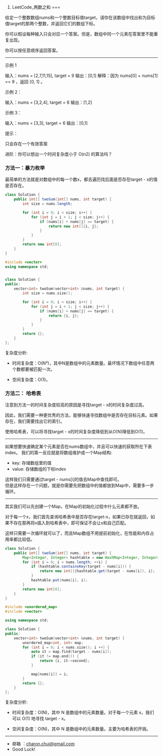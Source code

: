 1. LeetCode_两数之和
===

给定一个整数数组nums和一个整数目标值target，请你在该数组中找出和为目标值target的那两个整数，并返回它们的数组下标。

你可以假设每种输入只会对应一个答案。但是，数组中同一个元素在答案里不能重复出现。

你可以按任意顺序返回答案。

 
---

示例 1           

输入：nums = [2,7,11,15], target = 9
输出：[0,1]
解释：因为 nums[0] + nums[1] == 9 ，返回 [0, 1] 。


示例 2：

输入：nums = [3,2,4], target = 6
输出：[1,2]

示例 3：        

输入：nums = [3,3], target = 6
输出：[0,1]



提示：

只会存在一个有效答案
 

进阶：你可以想出一个时间复杂度小于 O(n2) 的算法吗？


### 方法一：暴力枚举


最简单的方法就是对数组中的每一个数x，都去遍历找后面是否存在target - x的值是否存在。

```java
class Solution {
    public int[] twoSum(int[] nums, int target) {
        int size = nums.length;

        for (int i = 0; i < size; i++) {
            for (int j = i + 1; j < size; j++) {
                if (nums[i] + nums[j] == target) {
                    return new int[]{i, j};
                }
            }
        }
        return new int[0];
    }
}
```

```c++
#include <vector>
using namespace std;


class Solution {
public:
    vector<int> twoSum(vector<int> &nums, int target) {
        int size = nums.size();

        for (int i = 0; i < size; i++) {
            for (int j = i + 1; j < size; j++) {
                if (nums[i] + nums[j] == target) {
                    return {i, j};
                }
            }
        }
        return {};
    }
};
```

复杂度分析:    

- 时间复杂度：O(N²)，其中N是数组中的元素数量。最坏情况下数组中任意两个数都要被匹配一次。

- 空间复杂度：O(1)。


### 方法二： 哈希表

注意到方法一的时间复杂度较高的原因是寻找target - x的时间复杂度过高。

因此，我们需要一种更优秀的方法，能够快速寻找数组中是否存在目标元素。如果存在，我们需要找出它的索引。

使用哈希表，可以将寻找target - x的时间复杂度降低到从O(N)降低到O(1)。


---

如果想要快速确定某个元素是否在nums数组中，并且可以快速的获取所在下表index。
我们的第一反应就是将数组维护成一个Map结构:     

- key: 存储数组里的值
- value: 存储数组的下标index

这样我们只需要通过target - nums[i]的值去Map中查找即可。      
但是这样存在一个问题，就是你需要先把数组中的值都放到Map中，需要多一步循环。       


--- 

其实我们可以先创建一个Map，在Map的初始化过程中什么元素都不放。     

对于每一个x，我们首先查询哈希表中是否存在target-x，如果已存在就返回，如果不存在那再将x插入到哈希表中，即可保证不会让x和自己匹配。

这样只需要一次循环就可以了，而且Map数组不用提前初始化，在性能和内存占用率都比较低。  


```java
class Solution {
    public int[] twoSum(int[] nums, int target) {
        Map<Integer, Integer> hashtable = new HashMap<Integer, Integer>();
        for (int i = 0; i < nums.length; ++i) {
            if (hashtable.containsKey(target - nums[i])) {
                return new int[]{hashtable.get(target - nums[i]), i};
            }
            hashtable.put(nums[i], i);
        }
        return new int[0];
    }
}

```

```c++ 
#include <unordered_map>
#include <vector>

using namespace std;

class Solution {
public:
    vector<int> twoSum(vector<int> &nums, int target) {
        unordered_map<int, int> map;
        for (int i = 0; i < nums.size(); i ++) {
            auto it = map.find(target - nums[i]);
            if (it != map.end()) {
                return {i, it->second};
            }

            map[nums[i]] = i;
        }
        return {};
    }
};
```


复杂度分析:    

- 时间复杂度：O(N)，其中 N 是数组中的元素数量。对于每一个元素 x，我们可以 O(1) 地寻找 target - x。

- 空间复杂度：O(N)，其中 N 是数组中的元素数量。主要为哈希表的开销。


---
- 邮箱 ：charon.chui@gmail.com  
- Good Luck! 

	
